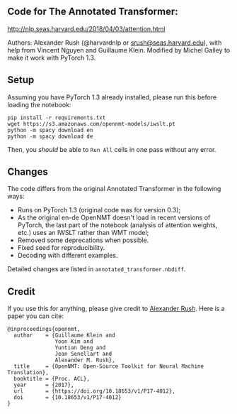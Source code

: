 ## Code for The Annotated Transformer:
http://nlp.seas.harvard.edu/2018/04/03/attention.html

Authors: Alexander Rush (@harvardnlp or srush@seas.harvard.edu), with help from Vincent Nguyen and Guillaume Klein. Modified by Michel Galley to make it work with PyTorch 1.3.

## Setup

Assuming you have PyTorch 1.3 already installed, please run this before loading the notebook:

```
pip install -r requirements.txt
wget https://s3.amazonaws.com/opennmt-models/iwslt.pt
python -m spacy download en
python -m spacy download de
```

Then, you *should* be able to `Run All` cells in one pass without any error.

## Changes

The code differs from the original Annotated Transformer in the following ways:
* Runs on PyTorch 1.3 (original code was for version 0.3);
* As the original en-de OpenNMT doesn't load in recent versions of PyTorch, the last part of the notebook (analysis of attention weights, etc.) uses an IWSLT rather than WMT model;
* Removed some deprecations when possible.
* Fixed seed for reproducibility.
* Decoding with different examples.

Detailed changes are listed in `annotated_transformer.nbdiff`.

## Credit

If you use this for anything, please give credit to [Alexander Rush](http://rush-nlp.com/). Here is a paper you can cite:

```
@inproceedings{opennmt,
  author    = {Guillaume Klein and
               Yoon Kim and
               Yuntian Deng and
               Jean Senellart and
               Alexander M. Rush},
  title     = {OpenNMT: Open-Source Toolkit for Neural Machine Translation},
  booktitle = {Proc. ACL},
  year      = {2017},
  url       = {https://doi.org/10.18653/v1/P17-4012},
  doi       = {10.18653/v1/P17-4012}
}
```
